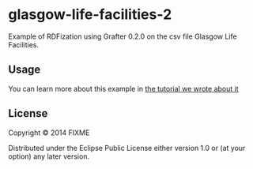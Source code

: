 # glasgow-life-facilities-2

Example of RDFization using Grafter 0.2.0 on the csv file Glasgow Life Facilities.

## Usage

You can learn more about this example in [the tutorial we wrote about it](http://grafter.org/tutorials/index.html)

## License

Copyright © 2014 FIXME

Distributed under the Eclipse Public License either version 1.0 or (at
your option) any later version.
